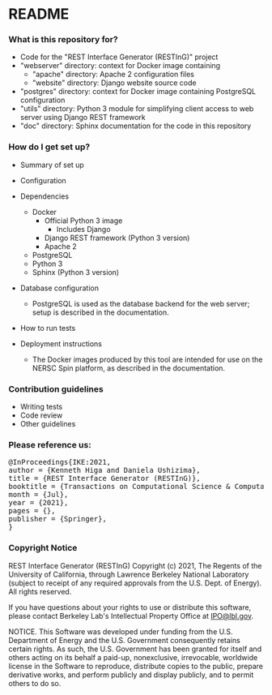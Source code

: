 # README #

### What is this repository for? ###

* Code for the "REST Interface Generator (RESTInG)" project
* "webserver" directory: context for Docker image containing
    * "apache" directory: Apache 2 configuration files
    * "website" directory: Django website source code
* "postgres" directory: context for Docker image containing PostgreSQL configuration    
* "utils" directory: Python 3 module for simplifying client access to web server using Django REST framework
* "doc" directory: Sphinx documentation for the code in this repository

### How do I get set up? ###

* Summary of set up
* Configuration
* Dependencies
    * Docker
        * Official Python 3 image
            * Includes Django
        * Django REST framework (Python 3 version)
        * Apache 2
	* PostgreSQL
    * Python 3
    * Sphinx (Python 3 version)
    
* Database configuration
    * PostgreSQL is used as the database backend for the web server; setup is described in the documentation.
    
* How to run tests

* Deployment instructions
    * The Docker images produced by this tool are intended for use on the NERSC Spin platform, as described in the documentation.
    
### Contribution guidelines ###

* Writing tests
* Code review
* Other guidelines

### Please reference us:
 <div class="row">
      <pre class="col-md-offset-2 col-md-8">
@InProceedings{IKE:2021,
author = {Kenneth Higa and Daniela Ushizima},
title = {REST Interface Generator (RESTInG)},
booktitle = {Transactions on Computational Science & Computational Intelligence, Series Ed.: H. R. Arabina},
month = {Jul},
year = {2021},
pages = {},
publisher = {Springer},
}      </pre>
    </div>
 
### Copyright Notice ###

REST Interface Generator (RESTInG) Copyright (c) 2021, The
Regents of the University of California, through Lawrence Berkeley
National Laboratory (subject to receipt of any required approvals
from the U.S. Dept. of Energy). All rights reserved.

If you have questions about your rights to use or distribute this software,
please contact Berkeley Lab's Intellectual Property Office at
IPO@lbl.gov.

NOTICE.  This Software was developed under funding from the U.S. Department
of Energy and the U.S. Government consequently retains certain rights.  As
such, the U.S. Government has been granted for itself and others acting on
its behalf a paid-up, nonexclusive, irrevocable, worldwide license in the
Software to reproduce, distribute copies to the public, prepare derivative 
works, and perform publicly and display publicly, and to permit others to do so.